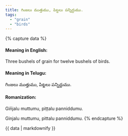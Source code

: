 ```yaml
---
title: గింజలు ముత్తుము, పిట్టలు పన్నిద్దుము.
tags:
  - "grain"
  - "birds"
---
```


{% capture data %}
#### Meaning in English:
Three bushels of grain for twelve bushels of birds.

#### Meaning in Telugu:
గింజలు ముత్తుము, పిట్టలు పన్నిద్దుము.

#### Romanization:
Gin̄jalu muttumu, piṭṭalu panniddumu.

Ginjalu muttumu, pittalu panniddumu.
{% endcapture %}

{{ data | markdownify }}

